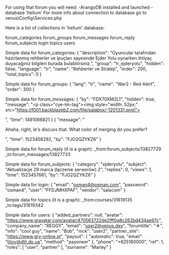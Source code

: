 For using that forum you will need:
-ArangoDB installed and launched
-database 'helium'
For more info about connection to database go to venus\Config\Services.php

Here is a list of collections in 'helium' database:

forum_categories
forum_groups
forum_messages
forum_reply
forum_subjects
login
topics
users

Simple data for forum_categories:
{
  "description": "Oyuncular tarafından hazırlanmış rehberler ve ipuçları sayesinde Ejder Yolu oynarken ihtiyaç duyacağınız bilgileri burada bulabilirsiniz.",
  "group": "tr_ejderyolu",
  "hidden": false,
  "language": "tr",
  "name": "Rehberler ve Strateji",
  "order": 200,
  "total_topics": 0
}

Simple data for forum_groups:
{
  "lang": "tr",
  "name": "War2 - Red Alert",
  "order": 300
}

Simple data for forum_messages:
{
  "by": "FDX70XM2L1",
  "hidden": true,
  "message": "<p class=\"cye-lm-tag\"><img style=\"width: 52px;\" src=\"https://f001.backblazeb2.com/file/salabox/-1201331.png\"><br></p>",
  "time": 1491066821
}
{
  "message": "<p>Ahaha, right, le's discuss that. What color of merging do you prefer? </p>",
  "time": 1523458292,
  "by": "FJO2QZYKZ6"
}

Simple data for forum_reply (it is a graph):
_from:forum_subjects/13827729
_to:forum_messages/13827733

Simple data for forum_subjects:
{
  "category": "ejderyolu",
  "subject": "Aktualizacje 29 marca (łączenie serwerów) 2",
  "replies": 0,
  "views": 1,
  "time": 1523457661,
  "by": "FJO2QZYKZ6"
}

Simple data for login:
{
  "email": "osman4@osman.com",
  "password": "osman4",
  "user": "FFDJMHXPAF",
  "vendor": "salacom"
}

Simple data for topics (it is a graph):
_from:courses/31619135
_to:tags/31619342

Simple data for users:
{
  "added_partners": null,
  "avatar": "https://www.gravatar.com/avatar/470563722de2fff0a8c262bd434ae97c",
  "company_name": "REGGY",
  "email": "user2@venus.dev",
  "forumtitle": "☆",
  "info": "cool guy",
  "name": "Bob",
  "nick": "user2",
  "partner_site": "https://www.gry-online.pl",
  "payout": {
    "automatic": true,
    "email": "titov@dlit.dp.ua",
    "method": "payoneer"
  },
  "phone": "+825180000",
  "ref": 1,
  "roles": [
    "user",
    "partner"
  ],
  "surname": "Marley"
}
